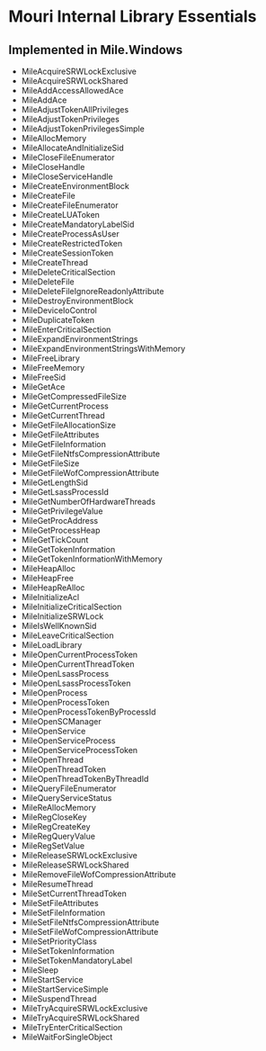 # Mouri Internal Library Essentials

## Implemented in Mile.Windows

- MileAcquireSRWLockExclusive
- MileAcquireSRWLockShared
- MileAddAccessAllowedAce
- MileAddAce
- MileAdjustTokenAllPrivileges
- MileAdjustTokenPrivileges
- MileAdjustTokenPrivilegesSimple
- MileAllocMemory
- MileAllocateAndInitializeSid
- MileCloseFileEnumerator
- MileCloseHandle
- MileCloseServiceHandle
- MileCreateEnvironmentBlock
- MileCreateFile
- MileCreateFileEnumerator
- MileCreateLUAToken
- MileCreateMandatoryLabelSid
- MileCreateProcessAsUser
- MileCreateRestrictedToken
- MileCreateSessionToken
- MileCreateThread
- MileDeleteCriticalSection
- MileDeleteFile
- MileDeleteFileIgnoreReadonlyAttribute
- MileDestroyEnvironmentBlock
- MileDeviceIoControl
- MileDuplicateToken
- MileEnterCriticalSection
- MileExpandEnvironmentStrings
- MileExpandEnvironmentStringsWithMemory
- MileFreeLibrary
- MileFreeMemory
- MileFreeSid
- MileGetAce
- MileGetCompressedFileSize
- MileGetCurrentProcess
- MileGetCurrentThread
- MileGetFileAllocationSize
- MileGetFileAttributes
- MileGetFileInformation
- MileGetFileNtfsCompressionAttribute
- MileGetFileSize
- MileGetFileWofCompressionAttribute
- MileGetLengthSid
- MileGetLsassProcessId
- MileGetNumberOfHardwareThreads
- MileGetPrivilegeValue
- MileGetProcAddress
- MileGetProcessHeap
- MileGetTickCount
- MileGetTokenInformation
- MileGetTokenInformationWithMemory
- MileHeapAlloc
- MileHeapFree
- MileHeapReAlloc
- MileInitializeAcl
- MileInitializeCriticalSection
- MileInitializeSRWLock
- MileIsWellKnownSid
- MileLeaveCriticalSection
- MileLoadLibrary
- MileOpenCurrentProcessToken
- MileOpenCurrentThreadToken
- MileOpenLsassProcess
- MileOpenLsassProcessToken
- MileOpenProcess
- MileOpenProcessToken
- MileOpenProcessTokenByProcessId
- MileOpenSCManager
- MileOpenService
- MileOpenServiceProcess
- MileOpenServiceProcessToken
- MileOpenThread
- MileOpenThreadToken
- MileOpenThreadTokenByThreadId
- MileQueryFileEnumerator
- MileQueryServiceStatus
- MileReAllocMemory
- MileRegCloseKey
- MileRegCreateKey
- MileRegQueryValue
- MileRegSetValue
- MileReleaseSRWLockExclusive
- MileReleaseSRWLockShared
- MileRemoveFileWofCompressionAttribute
- MileResumeThread
- MileSetCurrentThreadToken
- MileSetFileAttributes
- MileSetFileInformation
- MileSetFileNtfsCompressionAttribute
- MileSetFileWofCompressionAttribute
- MileSetPriorityClass
- MileSetTokenInformation
- MileSetTokenMandatoryLabel
- MileSleep
- MileStartService
- MileStartServiceSimple
- MileSuspendThread
- MileTryAcquireSRWLockExclusive
- MileTryAcquireSRWLockShared
- MileTryEnterCriticalSection
- MileWaitForSingleObject
